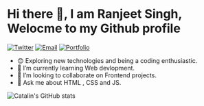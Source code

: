 # Hi there 👋, I am Ranjeet Singh, Welocme to my Github profile

<a href="https://twitter.com/Ranjeet20790022"><img alt="Twitter" src="https://img.shields.io/badge/Twitter-Ranjeet%20Singh-red?style=flat-square&logo=twitter"></a>
<a href="mailto:rks772000@gmail.com"><img alt="Email" src="https://img.shields.io/badge/Email-Ranjeet%20Singh-red?style=flat-square&logo=gmail"></a>
<a href="https://ranjeet-singh.netlify.app/"><img alt="Portfolio" src="https://img.shields.io/badge/PortFoilo-Ranjeet%20Singh-red?style=flat-square&logo=Google Chrome"></a>

- 😊 Exploring new technologies and being a coding enthusiastic.
- 🌱 I’m currently learning Web devlopment.
- 👯 I’m looking to collaborate on Frontend projects.
- 💬 Ask me about HTML , CSS and JS.

![Catalin's GitHub stats](https://github-readme-stats.vercel.app/api?username=jeetech77&theme=dark&show_icons=true)